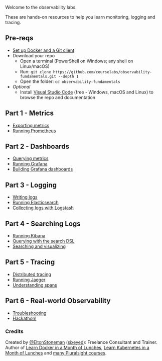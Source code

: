 Welcome to the observability labs.

These are hands-on resources to help you learn monitoring, logging and tracing.

## Pre-reqs

 - [Set up Docker and a Git client](setup/README.md) 
 - Download your repo
    - Open a terminal (PowerShell on Windows; any shell on Linux/macOS) 
    - Run: `git clone https://github.com/courselabs/observability-fundamentals.git --depth 1`
    - Open the folder: `cd observability-fundamentals`
- _Optional_
    -   Install [Visual Studio Code](https://code.visualstudio.com) (free - Windows, macOS and Linux) to browse the repo and documentation

## Part 1 - Metrics

- [Exporting metrics]()
- [Running Prometheus]()

## Part 2 - Dashboards

- [Querying metrics]()
- [Running Grafana]()
- [Building Grafana dashboards]()

## Part 3 - Logging

- [Writing logs]() 
- [Running Elasticsearch](./labs/elasticsearch/README.md)
- [Collecting logs with Logstash](./labs/logstash/README.md)

## Part 4 - Searching Logs

- [Running Kibana](./labs/kibana/README.md)
- [Querying with the search DSL]()
- [Searching and visualizing]()

## Part 5 - Tracing

- [Distributed tracing]() 
- [Running Jaeger]()
- [Understanding spans]()

## Part 6 - Real-world Observability

- [Troubleshooting]()
- [Hackathon!]() 


### Credits

Created by [@EltonStoneman](https://twitter.com/EltonStoneman) ([sixeyed](https://github.com/sixeyed)): Freelance Consultant and Trainer. Author of [Learn Docker in a Month of Lunches](https://www.manning.com/books/learn-docker-in-a-month-of-lunches), [Learn Kubernetes in a Month of Lunches](https://www.manning.com/books/learn-kubernetes-in-a-month-of-lunches) and [many Pluralsight courses](https://pluralsight.pxf.io/c/1197078/424552/7490?u=https%3A%2F%2Fwww.pluralsight.com%2Fauthors%2Felton-stoneman).


